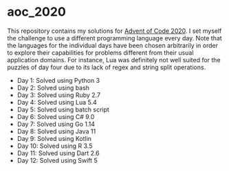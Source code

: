 # aoc_2020

This repository contains my solutions for [Advent of Code 2020](https://adventofcode.com/). I set myself the challenge to use a different programming language every day. Note that the languages for the individual days have been chosen arbitrarily in order to explore their capabilities for problems different from their usual application domains. For instance, Lua was definitely not well suited for the puzzles of day four due to its lack of regex and string split operations.

* Day 1: Solved using Python 3
* Day 2: Solved using bash
* Day 3: Solved using Ruby 2.7
* Day 4: Solved using Lua 5.4
* Day 5: Solved using batch script
* Day 6: Solved using C# 9.0
* Day 7: Solved using Go 1.14
* Day 8: Solved using Java 11
* Day 9: Solved using Kotlin
* Day 10: Solved using R 3.5
* Day 11: Solved using Dart 2.6
* Day 12: Solved using Swift 5